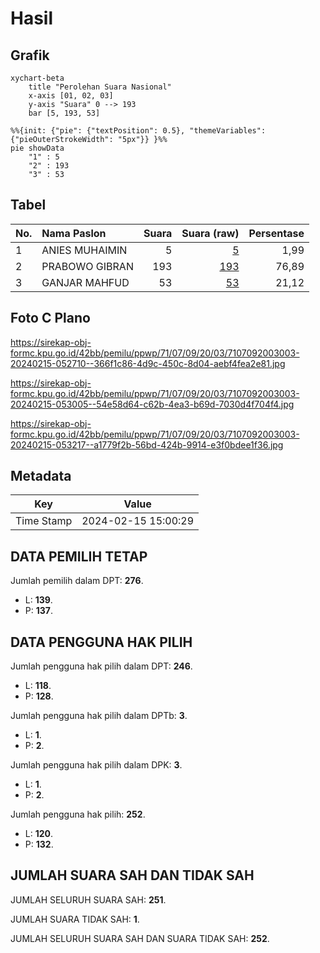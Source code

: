 # Hasil

## Grafik

```mermaid
xychart-beta
    title "Perolehan Suara Nasional"
    x-axis [01, 02, 03]
    y-axis "Suara" 0 --> 193
    bar [5, 193, 53]
```

```mermaid
%%{init: {"pie": {"textPosition": 0.5}, "themeVariables": {"pieOuterStrokeWidth": "5px"}} }%%
pie showData
    "1" : 5
    "2" : 193
    "3" : 53
```

## Tabel

| No. | Nama Paslon    | Suara | Suara (raw) | Persentase |
|:--- |:-------------- | -----:| -----------:| ----------:|
| 1   | ANIES MUHAIMIN | 5     | [5][p-1]    | 1,99       |
| 2   | PRABOWO GIBRAN | 193   | [193][p-2]  | 76,89      |
| 3   | GANJAR MAHFUD  | 53    | [53][p-3]   | 21,12      |


[p-1]: https://github.com/gigit-pemilu/pemilu-2024/blob/main/pilpres/hitung-suara/sub/71-sulawesi-utara/sub/07-minahasa-tenggara/sub/09-tombatu-timur/sub/2003-molompar-atas/sub/003-tps/sub/paslon-1.txt
[p-2]: https://github.com/gigit-pemilu/pemilu-2024/blob/main/pilpres/hitung-suara/sub/71-sulawesi-utara/sub/07-minahasa-tenggara/sub/09-tombatu-timur/sub/2003-molompar-atas/sub/003-tps/sub/paslon-2.txt
[p-3]: https://github.com/gigit-pemilu/pemilu-2024/blob/main/pilpres/hitung-suara/sub/71-sulawesi-utara/sub/07-minahasa-tenggara/sub/09-tombatu-timur/sub/2003-molompar-atas/sub/003-tps/sub/paslon-3.txt

## Foto C Plano

https://sirekap-obj-formc.kpu.go.id/42bb/pemilu/ppwp/71/07/09/20/03/7107092003003-20240215-052710--366f1c86-4d9c-450c-8d04-aebf4fea2e81.jpg

https://sirekap-obj-formc.kpu.go.id/42bb/pemilu/ppwp/71/07/09/20/03/7107092003003-20240215-053005--54e58d64-c62b-4ea3-b69d-7030d4f704f4.jpg

https://sirekap-obj-formc.kpu.go.id/42bb/pemilu/ppwp/71/07/09/20/03/7107092003003-20240215-053217--a1779f2b-56bd-424b-9914-e3f0bdee1f36.jpg


## Metadata

| Key        | Value               |
| ---------- | ------------------- |
| Time Stamp | 2024-02-15 15:00:29 |


## DATA PEMILIH TETAP

Jumlah pemilih dalam DPT: **276**.
 * L: **139**.
 * P: **137**.

## DATA PENGGUNA HAK PILIH

Jumlah pengguna hak pilih dalam DPT: **246**.
 * L: **118**.
 * P: **128**.

Jumlah pengguna hak pilih dalam DPTb: **3**.
 * L: **1**.
 * P: **2**.

Jumlah pengguna hak pilih dalam DPK: **3**.
 * L: **1**.
 * P: **2**.

Jumlah pengguna hak pilih: **252**.
 * L: **120**.
 * P: **132**.

## JUMLAH SUARA SAH DAN TIDAK SAH

JUMLAH SELURUH SUARA SAH: **251**.

JUMLAH SUARA TIDAK SAH: **1**.

JUMLAH SELURUH SUARA SAH DAN SUARA TIDAK SAH: **252**.


